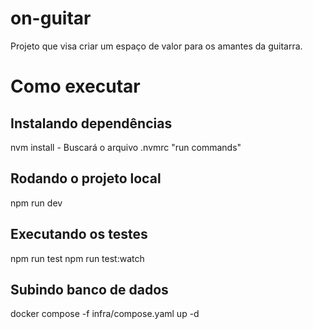 # on-guitar

Projeto que visa criar um espaço de valor para os amantes da guitarra.

# Como executar

## Instalando dependências
nvm install - Buscará o arquivo .nvmrc "run commands"

## Rodando o projeto local
npm run dev

## Executando os testes
npm run test
npm run test:watch

## Subindo banco de dados
docker compose -f infra/compose.yaml up -d